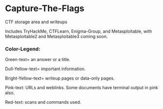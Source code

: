 # Capture-The-Flags
CTF storage area and writeups

Includes TryHackMe, CTFLearn, Enigma-Group, and Metasploitable, with Metasploitable2 and Metasploitable3 coming soon.

### Color-Legend:
  Green-text= an answer or a title.
  
  Dull-Yellow-text= important information.
  
  Bright-Yellow-text= writeup pages or data-only pages.
  
  Pink-text: URLs and weblinks. Some documents have terminal output in pink also.
  
  Red-text: scans and commands used.
  
